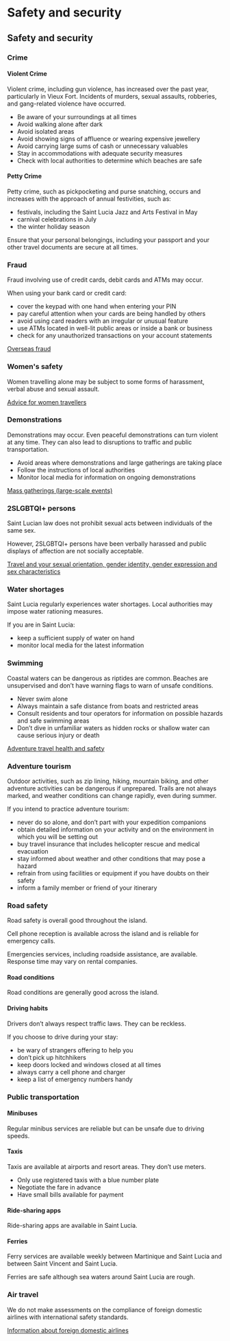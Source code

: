 # Safety and security

## Safety and security

### Crime

#### Violent Crime

Violent crime, including gun violence, has increased over the past year, particularly in Vieux Fort. Incidents of murders, sexual assaults, robberies, and gang-related violence have occurred.

* Be aware of your surroundings at all times
* Avoid walking alone after dark
* Avoid isolated areas
* Avoid showing signs of affluence or wearing expensive jewellery
* Avoid carrying large sums of cash or unnecessary valuables
* Stay in accommodations with adequate security measures
* Check with local authorities to determine which beaches are safe

#### Petty Crime

Petty crime, such as pickpocketing and purse snatching, occurs and increases with the approach of annual festivities, such as:

* festivals, including the Saint Lucia Jazz and Arts Festival in May
* carnival celebrations in July
* the winter holiday season

Ensure that your personal belongings, including your passport and your other travel documents are secure at all times.

### Fraud

Fraud involving use of credit cards, debit cards and ATMs may occur. 

When using your bank card or credit card:  

* cover the keypad with one hand when entering your PIN
* pay careful attention when your cards are being handled by others
* avoid using card readers with an irregular or unusual feature
* use ATMs located in well-lit public areas or inside a bank or business
* check for any unauthorized transactions on your account statements

[Overseas fraud](https://travel.gc.ca/travelling/health-safety/overseas-fraud)

### Women's safety

Women travelling alone may be subject to some forms of harassment, verbal abuse and sexual assault.

[Advice for women travellers](https://travel.gc.ca/travelling/health-safety/advice-for-women-travellers "Advice for women travellers")

### Demonstrations

Demonstrations may occur. Even peaceful demonstrations can turn violent at any time. They can also lead to disruptions to traffic and public transportation.

* Avoid areas where demonstrations and large gatherings are taking place
* Follow the instructions of local authorities
* Monitor local media for information on ongoing demonstrations

[Mass gatherings (large-scale events)](https://travel.gc.ca/travelling/health-safety/mass-gatherings)

### 2SLGBTQI+ persons

Saint Lucian law does not prohibit sexual acts between individuals of the same sex.

However, 2SLGBTQI+ persons have been verbally harassed and public displays of affection are not socially acceptable.

[Travel and your sexual orientation, gender identity, gender expression and sex characteristics](https://travel.gc.ca/travelling/health-safety/lgbt-travel)

### Water shortages

Saint Lucia regularly experiences water shortages. Local authorities may impose water rationing measures.

If you are in Saint Lucia:

* keep a sufficient supply of water on hand
* monitor local media for the latest information

### Swimming

Coastal waters can be dangerous as riptides are common. Beaches are unsupervised and don’t have warning flags to warn of unsafe conditions.   

* Never swim alone
* Always maintain a safe distance from boats and restricted areas
* Consult residents and tour operators for information on possible hazards and safe swimming areas
* Don’t dive in unfamiliar waters as hidden rocks or shallow water can cause serious injury or death

[Adventure travel health and safety](https://travel.gc.ca/travelling/health-safety/adventure-travellers)

### Adventure tourism

Outdoor activities, such as zip lining, hiking, mountain biking, and other adventure activities can be dangerous if unprepared. Trails are not always marked, and weather conditions can change rapidly, even during summer.   

If you intend to practice adventure tourism: 

* never do so alone, and don’t part with your expedition companions
* obtain detailed information on your activity and on the environment in which you will be setting out
* buy travel insurance that includes helicopter rescue and medical evacuation
* stay informed about weather and other conditions that may pose a hazard
* refrain from using facilities or equipment if you have doubts on their safety
* inform a family member or friend of your itinerary

### Road safety

Road safety is overall good throughout the island. 

Cell phone reception is available across the island and is reliable for emergency calls.

Emergencies services, including roadside assistance, are available. Response time may vary on rental companies.

#### Road conditions

Road conditions are generally good across the island. 

#### Driving habits

Drivers don’t always respect traffic laws. They can be reckless.  

If you choose to drive during your stay: 

* be wary of strangers offering to help you
* don’t pick up hitchhikers
* keep doors locked and windows closed at all times
* always carry a cell phone and charger
* keep a list of emergency numbers handy

### Public transportation

#### Minibuses

Regular minibus services are reliable but can be unsafe due to driving speeds.

#### Taxis

Taxis are available at airports and resort areas. They don’t use meters.

* Only use registered taxis with a blue number plate
* Negotiate the fare in advance
* Have small bills available for payment

#### Ride-sharing apps

Ride-sharing apps are available in Saint Lucia. 

#### Ferries

Ferry services are available weekly between Martinique and Saint Lucia and between Saint Vincent and Saint Lucia. 

Ferries are safe although sea waters around Saint Lucia are rough.

### Air travel

We do not make assessments on the compliance of foreign domestic airlines with international safety standards.

[Information about foreign domestic airlines](https://travel.gc.ca/air/in-flight-safety#other)